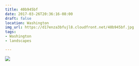 ```yaml
---
title: 40b945bf
date: 2017-03-26T20:36:16-08:00
draft: false
location: Washington
img_url: https://d17enza3bfujl8.cloudfront.net/40b945bf.jpg
tags:
- Washington
- landscapes

---
```


![](https://d17enza3bfujl8.cloudfront.net/40b945bf.jpg)
